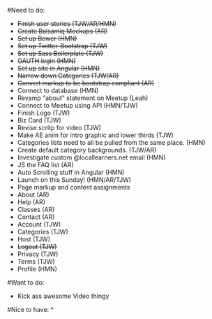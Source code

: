 #Need to do:
* ~~Finish user stories (TJW/AR/HMN)~~
* ~~Create Balsamiq Mockups (AR)~~
* ~~Set up Bower (HMN)~~
* ~~Set up Twitter-Bootstrap (TJW)~~
* ~~Set up Sass Boilerplate (TJW)~~
* ~~OAUTH login (HMN)~~
* ~~Set up site in Angular (HMN)~~
* ~~Narrow down Categories (TJW/AR)~~
* ~~Convert markup to be bootstrap compliant (AR)~~
* Connect to database (HMN)
* Revamp "about" statement on Meetup (Leah)
* Connect to Meetup using API (HMN/TJW)
* Finish Logo (TJW)
* Biz Card (TJW)
* Revise scritp for video (TJW)
* Make AE anim for intro graphic and lower thirds (TJW)
* Categories lists need to all be pulled from the same place. (HMN)
* Create default category backgrounds. (TJW/AR)
* Investigate custom @locallearners.net email (HMN)
* JS the FAQ list (AR)
* Auto Scrolling stuff in Angular (HMN)
* Launch on this Sunday! (HMN/AR/TJW)
* Page markup and content assignments
 * About (AR)
 * Help (AR)
 * Classes (AR)
 * Contact (AR)
 * Account (TJW)
 * Categories (TJW)
 * Host (TJW)
 * ~~Logout (TJW)~~
 * Privacy (TJW)
 * Terms (TJW)
 * Profile (HMN)


#Want to do:
* Kick ass awesome Video thingy

#Nice to have:
* 